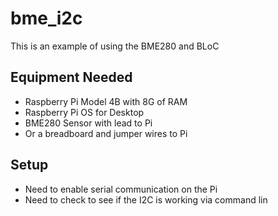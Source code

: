 # bme_i2c

This is an example of using the BME280 and BLoC

## Equipment Needed
- Raspberry Pi Model 4B with 8G of RAM
- Raspberry Pi OS for Desktop
- BME280 Sensor with lead to Pi
- Or a breadboard and jumper wires to Pi

## Setup
- Need to enable serial communication on the Pi
- Need to check to see if the I2C is working via command lin

